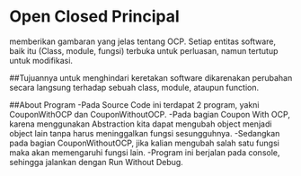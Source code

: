 # Open Closed Principal
memberikan gambaran yang jelas tentang OCP. Setiap entitas software, baik itu (Class, module, fungsi) terbuka untuk perluasan, namun tertutup untuk modifikasi.

##Tujuannya
untuk menghindari keretakan software dikarenakan perubahan secara langsung terhadap sebuah class, module, ataupun function.

##About Program
-Pada Source Code ini terdapat 2 program, yakni CouponWithOCP dan CouponWithoutOCP.
-Pada bagian Coupon With OCP, karena menggunakan Abstraction kita dapat mengubah object menjadi object lain tanpa harus meninggalkan fungsi sesungguhnya.
-Sedangkan pada bagian CouponWithoutOCP, jika kalian mengubah salah satu fungsi maka akan memengaruhi fungsi lain.
-Program ini berjalan pada console, sehingga jalankan dengan Run Without Debug.
